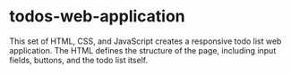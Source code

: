 # todos-web-application
This set of HTML, CSS, and JavaScript creates a responsive todo list web application. The HTML defines the structure of the page, including input fields, buttons, and the todo list itself.
